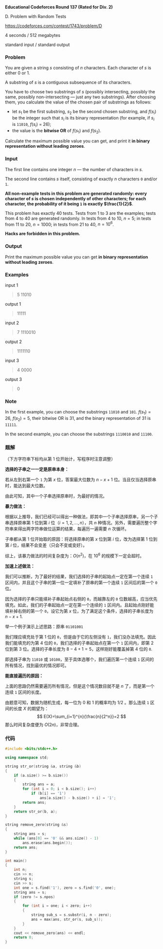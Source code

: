 **Educational Codeforces Round 137 (Rated for Div. 2)**

D. Problem with Random Tests

https://codeforces.com/contest/1743/problem/D

<!--more-->

4 seconds / 512 megabytes

standard input / standard output

### Problem

You are given a string $s$ consisting of $n$ characters. Each character of $s$ is either 0 or 1.

A substring of $s$ is a contiguous subsequence of its characters.

You have to choose two substrings of $s$ (possibly intersecting, possibly the same, possibly non-intersecting — just any two substrings). After choosing them, you calculate the value of the chosen pair of substrings as follows:

- let $s_1$ be the first substring, $s_2$ be the second chosen substring, and $f(s_i)$ be the integer such that $s_i$ is its binary representation (for example, if $s_i$ is $\mathtt{11010}$, $f(s_i)$ = 26);
- the value is the **bitwise OR** of $f(s_1)$ and $f(s_2)$.

Calculate the maximum possible value you can get, and print it **in binary representation without leading zeroes**.

### Input

The first line contains one integer $n$ — the number of characters in $s$.

The second line contains $s$ itself, consisting of exactly $n$ characters $\mathtt{0}$ and/or $\mathtt{1}$.

**All non-example tests in this problem are generated randomly: every character of $s$ is chosen independently of other characters; for each character, the probability of it being $\mathtt{1}$ is exactly $\frac{1}{2}$**.

This problem has exactly $40$ tests. Tests from $1$ to $3$ are the examples; tests from $4$ to $40$ are generated randomly. In tests from $4$ to $10$, $n = 5$; in tests from $11$ to $20$, $n = 1000$; in tests from $21$ to $40$, $n = 10^6$.

**Hacks are forbidden in this problem.**

### Output

Print the maximum possible value you can get **in binary representation without leading zeroes**.

### Examples

input 1

> 5
> 11010

output 1

> 11111

input 2

> 7
> 1110010

output 2

> 1111110

input 3

> 4
> 0000

output 3

> 0

### Note

In the first example, you can choose the substrings $\mathtt{11010}$ and $\mathtt{101}$. $f(s_1) = 26$, $f(s_2) = 5$, their bitwise OR is $31$, and the binary representation of $31$ is $\mathtt{11111}$.

In the second example, you can choose the substrings $\mathtt{1110010}$ and $\mathtt{11100}$.

### 题解

（下方字符串下标均从第 $1$ 位开始计，写程序时注意调整）

**选择的子串之一一定是原串本身：**

若从左到右第一个 $\mathtt{1}$ 为第 $x$ 位，答案最大位数为 $n-x+1$ 位。当且仅当选择原串时，能达到最大位数。

由此可知，其中一个子串选择原串时，为最好的情况。

**暴力做法：**

根据以上推导，我们已经可以得出一种做法，即其中一个子串选择原串，另一个子串选择原串第 $1$ 位到第 $i$ 位（$i=1,2,\dots,n$），共 $n$ 种情况。另外，需要遍历整个字符串来得出两字符串做位运算的结果，每遍历一遍需要 $n$ 次循环。

子串都从第 $1$ 位开始取的原因：将选择原串的第 $x$ 位到第 $i$ 位，改为选择第 $1$ 位到第 $i$ 位，结果不会变差（只会不变或变好）。

综上，该暴力做法的时间复杂度为：$O(n^2)$，在 $10^6$ 的规模下一定会超时。

**加速上述做法：**

我们可以推断，为了最好的结果，我们选择的子串的起始点一定在第一个连续 $\mathtt{1}$ 区间内，并且这个子串的第一位一定填补了原串的第一个连续 $\mathtt{1}$ 区间后的第一个 $\mathtt{0}$ 位。

因为选择的子串只能填补子串起始点右侧的 $\mathtt{0}$，而越靠左的 $\mathtt{0}$ 位数越高，应当优先填充。如此，我们的子串起始点一定在第一个连续的 $\mathtt{1}$ 区间内。且起始点刚好能填补掉右侧的第一个 $\mathtt{0}$，设它为第 $x$ 位，为了满足这个条件，选择的子串长度为 $n-x+1$.

举一个例子演示上述思路：原串 $\mathtt{01101001}$

我们理应填充处于第 $1$ 位的 $\mathtt{0}$，但是由于它的左侧没有 $\mathtt{1}$，我们没办法填充。因此我们能填充的为第 $4$ 位的 $\mathtt{0}$，我们选择的子串起始点在第一个 $\mathtt{1}$ 区间内，即第 $2$ 位到第 $3$ 位。选择的子串长度为 $8-4+1=5$，这样刚好能覆盖掉第 $4$ 位的 $\mathtt{0}$.

即选择子串为 $\mathtt{11010}$ 或 $\mathtt{10100}$，至于具体选哪个，我们遍历第一个连续 $\mathtt{1}$ 区间的所有情况，找到最优的情况即可。

**能直接遍历的原因：**

上面的思路仍然需要遍历所有情况，但是这个情况数目就不是 $n$ 了，而是第一个连续 $\mathtt{1}$ 区间的长度。

由题意可知，数据为随机生成，每一位为 $0$ 和 $1$ 的概率均为 $1/2$ 。那么连续 $\mathtt{1}$ 区间的长度 $X$ 的期望为：
$$
E(X)=\sum_{i=1}^{n}{\frac{n}{2^n}}=2
$$
那么时间复杂度便为 $O(2n)$，非常合理。

### 代码

```cpp
#include <bits/stdc++.h>

using namespace std;

string str_or(string &a, string &b)
{
    if (a.size() >= b.size())
    {
        string ans = a;
        for (int i = 0; i < b.size(); i++)
            if (b[i] == '1')
                ans[a.size() - b.size() + i] = '1';
        return ans;
    }
    return str_or(b, a);
}

string remove_zero(string &s)
{
    string ans = s;
    while (ans[0] == '0' && ans.size() - 1)
        ans.erase(ans.begin());
    return ans;
}

int main()
{
    int n;
    cin >> n;
    string s;
    cin >> s;
    int one = s.find('1'), zero = s.find('0', one);
    string ans = s;
    if (zero != s.npos)
    {
        for (int i = one; i < zero; i++)
        {
            string sub_s = s.substr(i, n - zero);
            ans = max(ans, str_or(s, sub_s));
        }
    }
    cout << remove_zero(ans) << endl;
    return 0;
}
```

